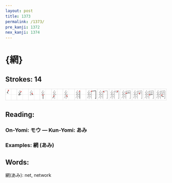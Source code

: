 ```yaml
---
layout: post
title: 1373
permalink: /1373/
pre_kanji: 1372
nex_kanji: 1374
---
```


# {網}

## Strokes: 14

<div class="stroke"><img src="../images/E7B6B2.png" /></div>

## Reading:

### On-Yomi: モウ &mdash; Kun-Yomi: あみ

### Examples: 網 (あみ)

## Words:

網(あみ): net, network
